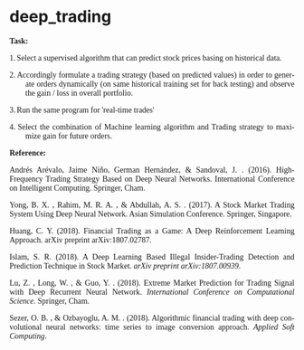 # deep_trading
<p style="text-align:justify;text-justify:inter-ideograph"><b style="mso-bidi-font-weight:normal"><span lang="EN-US" style="font-family:&quot;Times New Roman&quot;,&quot;serif&quot;;
mso-fareast-font-family:宋体">Task: </span></b></p>

<p class="MsoListParagraphCxSpFirst" style="margin-left:21.0pt;mso-add-space:
auto;text-align:justify;text-justify:inter-ideograph;text-indent:-21.0pt;
mso-list:l0 level1 lfo1"><!--[if !supportLists]--><span lang="EN-US" style="font-family:&quot;Times New Roman&quot;,&quot;serif&quot;;mso-fareast-font-family:&quot;Times New Roman&quot;"><span style="mso-list:Ignore">1.<span style="font:7.0pt &quot;Times New Roman&quot;">&nbsp;</span></span></span><span lang="EN-US" style="font-family:&quot;Times New Roman&quot;,&quot;serif&quot;;
mso-fareast-font-family:宋体">Select a supervised algorithm that can predict
stock prices basing on historical data.</span></p>

<p class="MsoListParagraphCxSpMiddle" style="margin-left:21.0pt;mso-add-space:
auto;text-align:justify;text-justify:inter-ideograph;text-indent:-21.0pt;
mso-list:l0 level1 lfo1"><!--[if !supportLists]--><span lang="EN-US" style="font-family:&quot;Times New Roman&quot;,&quot;serif&quot;;mso-fareast-font-family:&quot;Times New Roman&quot;"><span style="mso-list:Ignore">2.<span style="font:7.0pt &quot;Times New Roman&quot;">&nbsp;</span></span></span><span lang="EN-US" style="font-family:&quot;Times New Roman&quot;,&quot;serif&quot;;
mso-fareast-font-family:宋体">Accordingly formulate a trading strategy (based on
predicted values) in order to generate orders dynamically (on same historical
training set for back testing) and observe the gain / loss in overall
portfolio.</span></p>

<p class="MsoListParagraphCxSpMiddle" style="margin-left:21.0pt;mso-add-space:
auto;text-align:justify;text-justify:inter-ideograph;text-indent:-21.0pt;
mso-list:l0 level1 lfo1"><!--[if !supportLists]--><span lang="EN-US" style="font-family:&quot;Times New Roman&quot;,&quot;serif&quot;;mso-fareast-font-family:&quot;Times New Roman&quot;"><span style="mso-list:Ignore">3.<span style="font:7.0pt &quot;Times New Roman&quot;">&nbsp;</span></span></span><span lang="EN-US" style="font-family:&quot;Times New Roman&quot;,&quot;serif&quot;;
mso-fareast-font-family:宋体">Run the same program for 'real-time trades'</span></p>

<p class="MsoListParagraphCxSpLast" style="margin-left:21.0pt;mso-add-space:auto;
text-align:justify;text-justify:inter-ideograph;text-indent:-21.0pt;mso-list:
l0 level1 lfo1"><!--[if !supportLists]--><span lang="EN-US" style="font-family:&quot;Times New Roman&quot;,&quot;serif&quot;;
mso-fareast-font-family:&quot;Times New Roman&quot;"><span style="mso-list:Ignore">4.<span style="font:7.0pt &quot;Times New Roman&quot;">&nbsp;</span></span></span><span lang="EN-US" style="font-family:&quot;Times New Roman&quot;,&quot;serif&quot;;
mso-fareast-font-family:宋体">Select the combination of Machine learning
algorithm and Trading strategy to maximize gain for future orders.</span></p>

<p style="text-align:justify;text-justify:inter-ideograph"><p style="text-align:justify;text-justify:inter-ideograph"><b style="mso-bidi-font-weight:normal"><span lang="EN-US" style="font-family:&quot;Times New Roman&quot;,&quot;serif&quot;;
mso-fareast-font-family:宋体">Reference: </span></b></p>

<p style="text-align:justify;text-justify:inter-ideograph"><span lang="EN-US" style="font-family:&quot;Times New Roman&quot;,&quot;serif&quot;;mso-fareast-font-family:
宋体">Andrés Arévalo, Jaime Niño, German Hernández, &amp; Sandoval, J. . (2016).
High-Frequency Trading Strategy Based on Deep Neural Networks. International
Conference on Intelligent Computing. Springer, Cham.</span></p>

<p style="text-align:justify;text-justify:inter-ideograph"><span lang="EN-US" style="font-family:&quot;Times New Roman&quot;,&quot;serif&quot;;mso-fareast-font-family:
宋体">Yong, B. X. , Rahim, M. R. A. , &amp; Abdullah, A. S. . (2017). A Stock
Market Trading System Using Deep Neural Network. Asian Simulation Conference.
Springer, Singapore.</span></p>

<p style="text-align:justify;text-justify:inter-ideograph"><span lang="EN-US" style="font-family:&quot;Times New Roman&quot;,&quot;serif&quot;;mso-fareast-font-family:
宋体">Huang, C. Y. (2018). Financial Trading as a Game: A Deep Reinforcement
Learning Approach. arXiv preprint arXiv:1807.02787.</span></p>

<p style="text-align:justify;text-justify:inter-ideograph"><span lang="EN-US" style="font-family:&quot;Times New Roman&quot;,&quot;serif&quot;;mso-fareast-font-family:
宋体">Islam, S. R. (2018). A Deep Learning Based Illegal Insider-Trading
Detection and Prediction Technique in Stock Market. <i>arXiv preprint
arXiv:1807.00939</i>.</span></p>

<p style="text-align:justify;text-justify:inter-ideograph"><span lang="EN-US" style="font-family:&quot;Times New Roman&quot;,&quot;serif&quot;;mso-fareast-font-family:
宋体">Lu, Z. , Long, W. , &amp; Guo, Y. . (2018). Extreme Market Prediction for
Trading Signal with Deep Recurrent Neural Network. <i>International Conference
on Computational Science</i>. Springer, Cham.</span></p>

<p style="text-align:justify;text-justify:inter-ideograph"><span lang="EN-US" style="font-family:&quot;Times New Roman&quot;,&quot;serif&quot;;mso-fareast-font-family:
宋体">Sezer, O. B. , &amp; Ozbayoglu, A. M. . (2018). Algorithmic financial
trading with deep convolutional neural networks: time series to image
conversion approach. <i>Applied Soft Computing</i>.</span></p><br></p>
